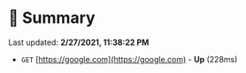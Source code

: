 # 📖 Summary
Last updated: **2/27/2021, 11:38:22 PM**

- `GET` [https://google.com](https://google.com) - **Up** (228ms)
